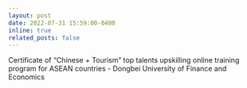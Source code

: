 ```yaml
---
layout: post
date: 2022-07-31 15:59:00-0400
inline: true
related_posts: false
---
```


Certificate of “Chinese + Tourism” top talents upskilling online training program for ASEAN countries - Dongbei University of Finance and Economics
